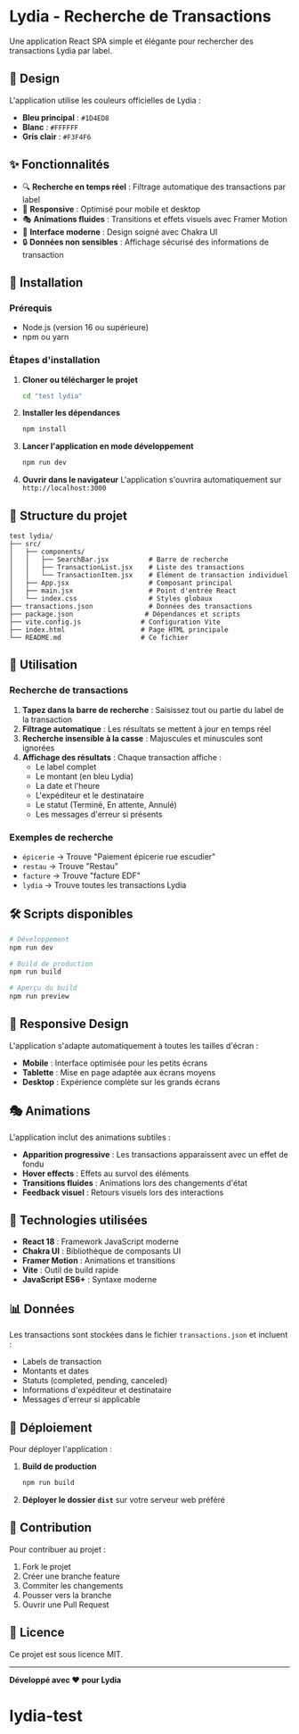 # Lydia - Recherche de Transactions

Une application React SPA simple et élégante pour rechercher des transactions Lydia par label.

## 🎨 Design

L'application utilise les couleurs officielles de Lydia :
- **Bleu principal** : `#1D4ED8`
- **Blanc** : `#FFFFFF` 
- **Gris clair** : `#F3F4F6`

## ✨ Fonctionnalités

- 🔍 **Recherche en temps réel** : Filtrage automatique des transactions par label
- 📱 **Responsive** : Optimisé pour mobile et desktop
- 🎭 **Animations fluides** : Transitions et effets visuels avec Framer Motion
- 🎨 **Interface moderne** : Design soigné avec Chakra UI
- 🔒 **Données non sensibles** : Affichage sécurisé des informations de transaction

## 🚀 Installation

### Prérequis
- Node.js (version 16 ou supérieure)
- npm ou yarn

### Étapes d'installation

1. **Cloner ou télécharger le projet**
   ```bash
   cd "test lydia"
   ```

2. **Installer les dépendances**
   ```bash
   npm install
   ```

3. **Lancer l'application en mode développement**
   ```bash
   npm run dev
   ```

4. **Ouvrir dans le navigateur**
   L'application s'ouvrira automatiquement sur `http://localhost:3000`

## 📁 Structure du projet

```
test lydia/
├── src/
│   ├── components/
│   │   ├── SearchBar.jsx          # Barre de recherche
│   │   ├── TransactionList.jsx    # Liste des transactions
│   │   └── TransactionItem.jsx    # Élément de transaction individuel
│   ├── App.jsx                    # Composant principal
│   ├── main.jsx                   # Point d'entrée React
│   └── index.css                  # Styles globaux
├── transactions.json              # Données des transactions
├── package.json                  # Dépendances et scripts
├── vite.config.js               # Configuration Vite
├── index.html                   # Page HTML principale
└── README.md                    # Ce fichier
```

## 🎯 Utilisation

### Recherche de transactions

1. **Tapez dans la barre de recherche** : Saisissez tout ou partie du label de la transaction
2. **Filtrage automatique** : Les résultats se mettent à jour en temps réel
3. **Recherche insensible à la casse** : Majuscules et minuscules sont ignorées
4. **Affichage des résultats** : Chaque transaction affiche :
   - Le label complet
   - Le montant (en bleu Lydia)
   - La date et l'heure
   - L'expéditeur et le destinataire
   - Le statut (Terminé, En attente, Annulé)
   - Les messages d'erreur si présents

### Exemples de recherche

- `épicerie` → Trouve "Paiement épicerie rue escudier"
- `restau` → Trouve "Restau"
- `facture` → Trouve "facture EDF"
- `lydia` → Trouve toutes les transactions Lydia

## 🛠️ Scripts disponibles

```bash
# Développement
npm run dev

# Build de production
npm run build

# Aperçu du build
npm run preview
```

## 📱 Responsive Design

L'application s'adapte automatiquement à toutes les tailles d'écran :

- **Mobile** : Interface optimisée pour les petits écrans
- **Tablette** : Mise en page adaptée aux écrans moyens
- **Desktop** : Expérience complète sur les grands écrans

## 🎭 Animations

L'application inclut des animations subtiles :

- **Apparition progressive** : Les transactions apparaissent avec un effet de fondu
- **Hover effects** : Effets au survol des éléments
- **Transitions fluides** : Animations lors des changements d'état
- **Feedback visuel** : Retours visuels lors des interactions

## 🔧 Technologies utilisées

- **React 18** : Framework JavaScript moderne
- **Chakra UI** : Bibliothèque de composants UI
- **Framer Motion** : Animations et transitions
- **Vite** : Outil de build rapide
- **JavaScript ES6+** : Syntaxe moderne

## 📊 Données

Les transactions sont stockées dans le fichier `transactions.json` et incluent :

- Labels de transaction
- Montants et dates
- Statuts (completed, pending, canceled)
- Informations d'expéditeur et destinataire
- Messages d'erreur si applicable

## 🚀 Déploiement

Pour déployer l'application :

1. **Build de production**
   ```bash
   npm run build
   ```

2. **Déployer le dossier `dist`** sur votre serveur web préféré

## 🤝 Contribution

Pour contribuer au projet :

1. Fork le projet
2. Créer une branche feature
3. Commiter les changements
4. Pousser vers la branche
5. Ouvrir une Pull Request

## 📄 Licence

Ce projet est sous licence MIT.

---

**Développé avec ❤️ pour Lydia**
# lydia-test
